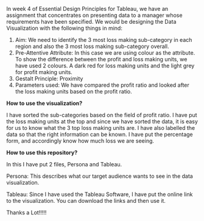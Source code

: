 In week 4 of Essential Design Principles for Tableau, we have an assignment that concentrates on presenting data to a manager whose requirements have been specified. We would be designing the Data Visualization with the following things in mind:
1. Aim: We need to identify the 3 most loss making sub-category in each region and also the 3 most loss making sub-category overall.
2. Pre-Attentive Attribute: In this case we are using colour as the attribute. To show the difference between the profit and loss making   units, we have used 2 colours. A dark red for loss making units and the light grey for profit making units. 
3. Gestalt Principle: Proximity
4. Parameters used: We have compared the profit ratio and looked after the loss making units based on the profit ratio.

**How to use the visualization?**


I have sorted the sub-categories based on the field of profit ratio. I have put the loss making units at the top and since we have sorted the data, it is easy for us to know what the 3 top loss making units are. I have also labelled the data so that the right information can be known. I have put the percentage form, and accordingly know how much loss we are seeing.


**How to use this repository?**

In this I have put 2 files, Persona and Tableau.

Persona: This describes what our target audience wants to see in the data visualization.

Tableau: Since I have used the Tableau Software, I have put the online link to the visualization. You can download the links and then use it. 

Thanks a Lot!!!!!

